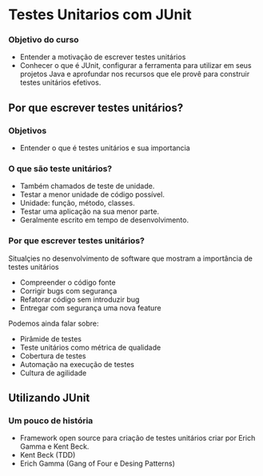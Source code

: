 # Testes Unitarios com JUnit

### Objetivo do curso

* Entender a motivação de escrever testes unitários
* Conhecer o que é JUnit, configurar a ferramenta para utilizar em seus projetos Java e aprofundar nos recursos que ele provê para construir testes unitários efetivos.

## Por que escrever testes unitários?

### Objetivos

* Entender o que é testes unitários e sua importancia

### O que são teste unitários?

* Também chamados de teste de unidade.
* Testar a menor unidade de código possível.
* Unidade: função, método, classes.
* Testar uma aplicação na sua menor parte.
* Geralmente escrito em tempo de desenvolvimento.

### Por que escrever testes unitários?
Situalçies no desenvolvimento de software que mostram a importância de testes unitários
* Compreender o código fonte
* Corrigir bugs com segurança
* Refatorar código sem introduzir bug
* Entregar com segurança uma nova feature

Podemos ainda falar sobre:
* Pirâmide de testes
* Teste unitários como métrica de qualidade
* Cobertura de testes
* Automação na execução de testes
* Cultura de agilidade

## Utilizando JUnit

### Um pouco de história
* Framework open source para criação de testes unitários criar por Erich Gamma e Kent Beck.
* Kent Beck (TDD)
* Erich Gamma (Gang of Four e Desing Patterns)